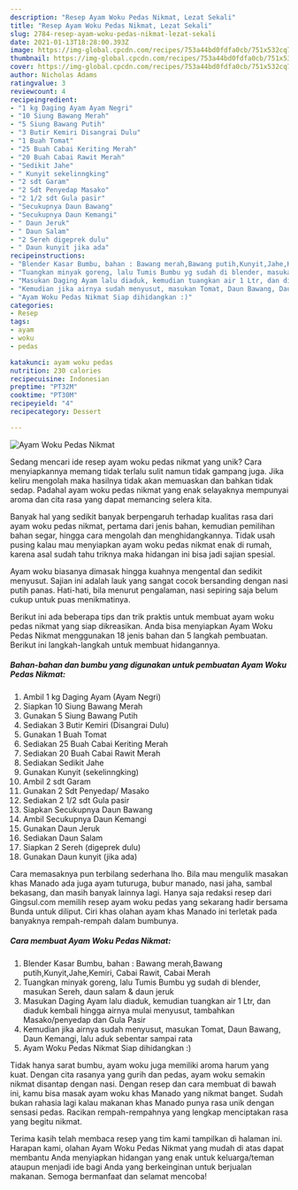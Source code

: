 ```yaml
---
description: "Resep Ayam Woku Pedas Nikmat, Lezat Sekali"
title: "Resep Ayam Woku Pedas Nikmat, Lezat Sekali"
slug: 2784-resep-ayam-woku-pedas-nikmat-lezat-sekali
date: 2021-01-13T18:28:00.393Z
image: https://img-global.cpcdn.com/recipes/753a44bd0fdfa0cb/751x532cq70/ayam-woku-pedas-nikmat-foto-resep-utama.jpg
thumbnail: https://img-global.cpcdn.com/recipes/753a44bd0fdfa0cb/751x532cq70/ayam-woku-pedas-nikmat-foto-resep-utama.jpg
cover: https://img-global.cpcdn.com/recipes/753a44bd0fdfa0cb/751x532cq70/ayam-woku-pedas-nikmat-foto-resep-utama.jpg
author: Nicholas Adams
ratingvalue: 3
reviewcount: 4
recipeingredient:
- "1 kg Daging Ayam Ayam Negri"
- "10 Siung Bawang Merah"
- "5 Siung Bawang Putih"
- "3 Butir Kemiri Disangrai Dulu"
- "1 Buah Tomat"
- "25 Buah Cabai Keriting Merah"
- "20 Buah Cabai Rawit Merah"
- "Sedikit Jahe"
- " Kunyit sekelinngking"
- "2 sdt Garam"
- "2 Sdt Penyedap Masako"
- "2 1/2 sdt Gula pasir"
- "Secukupnya Daun Bawang"
- "Secukupnya Daun Kemangi"
- " Daun Jeruk"
- " Daun Salam"
- "2 Sereh digeprek dulu"
- " Daun kunyit jika ada"
recipeinstructions:
- "Blender Kasar Bumbu, bahan : Bawang merah,Bawang putih,Kunyit,Jahe,Kemiri, Cabai Rawit, Cabai Merah"
- "Tuangkan minyak goreng, lalu Tumis Bumbu yg sudah di blender, masukan Sereh, daun salam &amp; daun jeruk"
- "Masukan Daging Ayam lalu diaduk, kemudian tuangkan air 1 Ltr, dan diaduk kembali hingga airnya mulai menyusut, tambahkan Masako/penyedap dan Gula Pasir"
- "Kemudian jika airnya sudah menyusut, masukan Tomat, Daun Bawang, Daun Kemangi, lalu aduk sebentar sampai rata"
- "Ayam Woku Pedas Nikmat Siap dihidangkan :)"
categories:
- Resep
tags:
- ayam
- woku
- pedas

katakunci: ayam woku pedas 
nutrition: 230 calories
recipecuisine: Indonesian
preptime: "PT32M"
cooktime: "PT30M"
recipeyield: "4"
recipecategory: Dessert

---
```



![Ayam Woku Pedas Nikmat](https://img-global.cpcdn.com/recipes/753a44bd0fdfa0cb/751x532cq70/ayam-woku-pedas-nikmat-foto-resep-utama.jpg)

Sedang mencari ide resep ayam woku pedas nikmat yang unik? Cara menyiapkannya memang tidak terlalu sulit namun tidak gampang juga. Jika keliru mengolah maka hasilnya tidak akan memuaskan dan bahkan tidak sedap. Padahal ayam woku pedas nikmat yang enak selayaknya mempunyai aroma dan cita rasa yang dapat memancing selera kita.

Banyak hal yang sedikit banyak berpengaruh terhadap kualitas rasa dari ayam woku pedas nikmat, pertama dari jenis bahan, kemudian pemilihan bahan segar, hingga cara mengolah dan menghidangkannya. Tidak usah pusing kalau mau menyiapkan ayam woku pedas nikmat enak di rumah, karena asal sudah tahu triknya maka hidangan ini bisa jadi sajian spesial.

Ayam woku biasanya dimasak hingga kuahnya mengental dan sedikit menyusut. Sajian ini adalah lauk yang sangat cocok bersanding dengan nasi putih panas. Hati-hati, bila menurut pengalaman, nasi sepiring saja belum cukup untuk puas menikmatinya.


Berikut ini ada beberapa tips dan trik praktis untuk membuat ayam woku pedas nikmat yang siap dikreasikan. Anda bisa menyiapkan Ayam Woku Pedas Nikmat menggunakan 18 jenis bahan dan 5 langkah pembuatan. Berikut ini langkah-langkah untuk membuat hidangannya.

<!--inarticleads1-->

##### Bahan-bahan dan bumbu yang digunakan untuk pembuatan Ayam Woku Pedas Nikmat:

1. Ambil 1 kg Daging Ayam (Ayam Negri)
1. Siapkan 10 Siung Bawang Merah
1. Gunakan 5 Siung Bawang Putih
1. Sediakan 3 Butir Kemiri (Disangrai Dulu)
1. Gunakan 1 Buah Tomat
1. Sediakan 25 Buah Cabai Keriting Merah
1. Sediakan 20 Buah Cabai Rawit Merah
1. Sediakan Sedikit Jahe
1. Gunakan  Kunyit (sekelinngking)
1. Ambil 2 sdt Garam
1. Gunakan 2 Sdt Penyedap/ Masako
1. Sediakan 2 1/2 sdt Gula pasir
1. Siapkan Secukupnya Daun Bawang
1. Ambil Secukupnya Daun Kemangi
1. Gunakan  Daun Jeruk
1. Sediakan  Daun Salam
1. Siapkan 2 Sereh (digeprek dulu)
1. Gunakan  Daun kunyit (jika ada)


Cara memasaknya pun terbilang sederhana lho. Bila mau mengulik masakan khas Manado ada juga ayam tuturuga, bubur manado, nasi jaha, sambal bekasang, dan masih banyak lainnya lagi. Hanya saja redaksi resep dari Gingsul.com memilih resep ayam woku pedas yang sekarang hadir bersama Bunda untuk diliput. Ciri khas olahan ayam khas Manado ini terletak pada banyaknya rempah-rempah dalam bumbunya. 

<!--inarticleads2-->

##### Cara membuat Ayam Woku Pedas Nikmat:

1. Blender Kasar Bumbu, bahan : Bawang merah,Bawang putih,Kunyit,Jahe,Kemiri, Cabai Rawit, Cabai Merah
1. Tuangkan minyak goreng, lalu Tumis Bumbu yg sudah di blender, masukan Sereh, daun salam &amp; daun jeruk
1. Masukan Daging Ayam lalu diaduk, kemudian tuangkan air 1 Ltr, dan diaduk kembali hingga airnya mulai menyusut, tambahkan Masako/penyedap dan Gula Pasir
1. Kemudian jika airnya sudah menyusut, masukan Tomat, Daun Bawang, Daun Kemangi, lalu aduk sebentar sampai rata
1. Ayam Woku Pedas Nikmat Siap dihidangkan :)


Tidak hanya sarat bumbu, ayam woku juga memiliki aroma harum yang kuat. Dengan cita rasanya yang gurih dan pedas, ayam woku semakin nikmat disantap dengan nasi. Dengan resep dan cara membuat di bawah ini, kamu bisa masak ayam woku khas Manado yang nikmat banget. Sudah bukan rahasia lagi kalau makanan khas Manado punya rasa unik dengan sensasi pedas. Racikan rempah-rempahnya yang lengkap menciptakan rasa yang begitu nikmat. 

Terima kasih telah membaca resep yang tim kami tampilkan di halaman ini. Harapan kami, olahan Ayam Woku Pedas Nikmat yang mudah di atas dapat membantu Anda menyiapkan hidangan yang enak untuk keluarga/teman ataupun menjadi ide bagi Anda yang berkeinginan untuk berjualan makanan. Semoga bermanfaat dan selamat mencoba!
